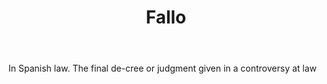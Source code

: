 ---
title: Fallo
letter: F
permalink: "/definitions/bld-fallo.html"
body: In Spanish law. The final de-cree or judgment given in a controversy at law
published_at: '2018-07-07'
source: Black's Law Dictionary 2nd Ed (1910)
layout: post
---